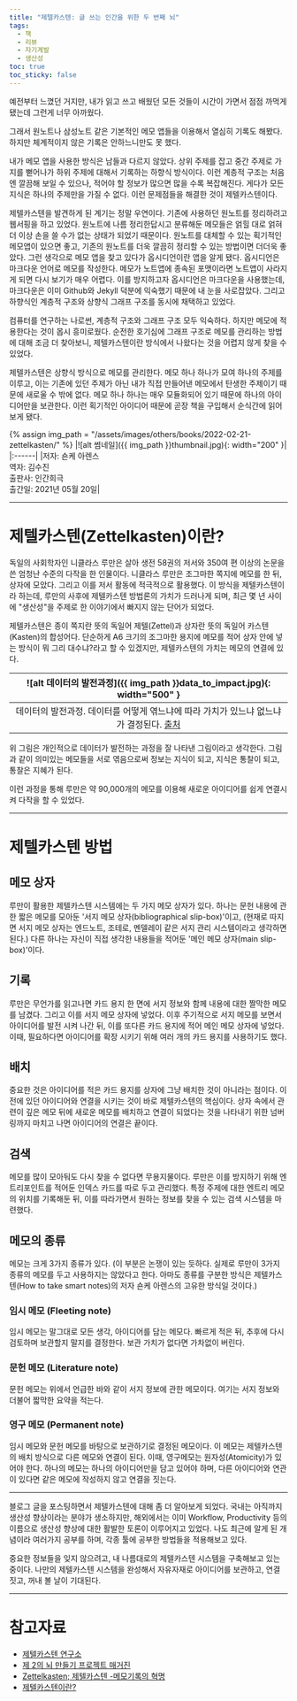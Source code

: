 ```yaml
---
title: "제텔카스텐: 글 쓰는 인간을 위한 두 번째 뇌"
tags:
  - 책
  - 리뷰
  - 자기계발
  - 생산성
toc: true
toc_sticky: false
---
```


예전부터 느꼈던 거지만, 내가 읽고 쓰고 배웠던 모든 것들이 시간이 가면서
  점점 까먹게 됐는데 그런게 너무 아까웠다.

그래서 원노트나 삼성노트 같은 기본적인 메모 앱들을 이용해서 열심히 기록도 해봤다.
하지만 체계적이지 않은 기록은 안하느니만도 못 했다.

내가 메모 앱을 사용한 방식은 남들과 다르지 않았다.
상위 주제를 잡고 중간 주제로 가지를 뻗어나가 하위 주제에 대해서 기록하는 하향식 방식이다.
이런 계층적 구조는 처음엔 깔끔해 보일 수 있으나, 적어야 할 정보가 많으면 많을 수록 복잡해진다.
게다가 모든 지식은 하나의 주제만을 가질 수 없다.
이런 문제점들을 해결한 것이 제텔카스텐이다.

제텔카스텐을 발견하게 된 계기는 정말 우연이다.
기존에 사용하던 원노트를 정리하려고 웹서핑을 하고 있었다.
원노트에 나름 정리한답시고 분류해둔 메모들은 얽힐 대로 얽혀
  더 이상 손을 쓸 수가 없는 상태가 되었기 때문이다.
원노트를 대체할 수 있는 획기적인 메모앱이 있으면 좋고,
  기존의 원노트를 더욱 깔끔히 정리할 수 있는 방법이면 더더욱 좋았다.
그런 생각으로 메모 앱을 찾고 있다가 옵시디언이란 앱을 알게 됐다.
옵시디언은 마크다운 언어로 메모를 작성한다.
메모가 노트앱에 종속된 포맷이라면 노트앱이 사라지게 되면 다시 보기가 매우 어렵다.
이를 방지하고자 옵시디언은 마크다운을 사용했는데,
  마크다운은 이미 Github와 Jekyll 덕분에 익숙했기 때문에 내 눈을 사로잡았다.
그리고 하향식인 계층적 구조와 상향식 그래프 구조를 동시에 채택하고 있었다.

컴퓨터를 연구하는 나로썬, 계층적 구조와 그래프 구조 모두 익숙하다.
하지만 메모에 적용한다는 것이 몹시 흥미로웠다.
순전한 호기심에 그래프 구조로 메모를 관리하는 방법에 대해 조금 더 찾아보니,
  제텔카스텐이란 방식에서 나왔다는 것을 어렵지 않게 찾을 수 있었다.

제텔카스텐은 상향식 방식으로 메모를 관리한다.
메모 하나 하나가 모여 하나의 주제를 이루고,
  이는 기존에 있던 주제가 아닌 내가 직접 만들어낸 메모에서 탄생한 주제이기 때문에 새로울 수 밖에 없다.
메모 하나 하나는 매우 모듈화되어 있기 때문에 하나의 아이디어만을 보관한다.
이런 획기적인 아이디어 때문에 곧장 책을 구입해서 순식간에 읽어보게 됐다.

{% assign img_path = "/assets/images/others/books/2022-02-21-zettelkasten/" %}
|<a name="썸네일">![alt 썸네일]({{ img_path }}thumbnail.jpg){: width="200" }</a>|
|:------|
|저자: 숀케 아렌스<br>역자: 김수진<br>출판사: 인간희극<br>출간일: 2021년 05월 20일|

------
# 제텔카스텐(Zettelkasten)이란?

독일의 사회학자인 니클라스 루만은 살아 생전 58권의 저서와 350여 편 이상의 논문을 쓴 엄청난 수준의 다작을 한 인물이다.
니클라스 루만은 조그마한 쪽지에 메모를 한 뒤, 상자에 모았다. 그리고 이를 저서 활동에 적극적으로 활용했다.
이 방식을 제텔카스텐이라 하는데, 루만의 사후에 제텔카스텐 방법론의 가치가 드러나게 되며,
  최근 몇 년 사이에 "생산성"을 주제로 한 이야기에서 빠지지 않는 단어가 되었다.

제텔카스텐은 종이 쪽지란 뜻의 독일어 제텔(Zettel)과 상자란 뜻의 독일어 카스텐(Kasten)의 합성어다.
단순하게 A6 크기의 조그마한 용지에 메모를 적어 상자 안에 넣는 방식이 뭐 그리 대수냐?라고 할 수 있겠지만,
  제텔카스텐의 가치는 메모의 연결에 있다.

|<a name="데이터의 발전과정">![alt 데이터의 발전과정]({{ img_path }}data_to_impact.jpg){: width="500" }</a>|
|:------:|
|데이터의 발전과정. 데이터를 어떻게 엮느냐에 따라 가치가 있느냐 없느냐가 결정된다. [출처](https://dailymanna.blog/2019/05/01/data-information-knowledge-insight-wisdom-impact/)|

위 그림은 개인적으로 데이터가 발전하는 과정을 잘 나타낸 그림이라고 생각한다.
그림과 같이 의미있는 메모들을 서로 엮음으로써 정보는 지식이 되고, 지식은 통찰이 되고, 통찰은 지혜가 된다.

이런 과정을 통해 루만은 약 90,000개의 메모를 이용해 새로운 아이디어를 쉽게 연결시켜 다작을 할 수 있었다.

------
# 제텔카스텐 방법

## 메모 상자

루만이 활용한 제텔카스텐 시스템에는 두 가지 메모 상자가 있다.
하나는 문헌 내용에 관한 짧은 메모를 모아둔 '서지 메모 상자(bibliographical slip-box)'이고,
(현재로 따지면 서지 메모 상자는 엔드노트, 조테로, 멘델레이 같은 서지 관리 시스템이라고 생각하면 된다.)
  다른 하나는 자신이 직접 생각한 내용들을 적어둔 '메인 메모 상자(main slip-box)'이다.

## 기록

루만은 무언가를 읽고나면 카드 용지 한 면에 서지 정보와 함께 내용에 대한 짤막한 메모를 남겼다.
그리고 이를 서지 메모 상자에 넣었다.
이후 주기적으로 서지 메모를 보면서 아이디어를 발전 시켜 나간 뒤,
  이를 또다른 카드 용지에 적어 메인 메모 상자에 넣었다.
이때, 필요하다면 아이디어를 확장 시키기 위해 여러 개의 카드 용지를 사용하기도 했다.

## 배치

중요한 것은 아이디어를 적은 카드 용지를 상자에 그냥 배치한 것이 아니라는 점이다.
이전에 있던 아이디어와 연결을 시키는 것이 바로 제텔카스텐의 핵심이다.
상자 속에서 관련이 깊은 메모 뒤에 새로운 메모를 배치하고 연결이 되었다는 것을 나타내기 위한
  넘버링까지 마치고 나면 아이디어의 연결은 끝이다.

## 검색

메모를 많이 모아둬도 다시 찾을 수 없다면 무용지물이다.
루만은 이를 방지하기 위해 엔트리포인트를 적어둔 인덱스 카드를 따로 두고 관리했다.
특정 주제에 대한 엔트리 메모의 위치를 기록해둔 뒤,
  이를 따라가면서 원하는 정보를 찾을 수 있는 검색 시스템을 마련했다.

## 메모의 종류

메모는 크게 3가지 종류가 있다.
(이 부분은 논쟁이 있는 듯하다. 실제로 루만이 3가지 종류의 메모를 두고 사용하지는 않았다고 한다.
 아마도 종류를 구분한 방식은 제텔카스텐(How to take smart notes)의 저자 숀케 아렌스의 고유한 방식일 것이다.)

### 임시 메모 (Fleeting note)

임시 메모는 말그대로 모든 생각, 아이디어를 담는 메모다.
빠르게 적은 뒤, 추후에 다시 검토하며 보관할지 말지를 결정한다.
보관 가치가 없다면 가차없이 버린다.


### 문헌 메모 (Literature note)

문헌 메모는 위에서 언급한 바와 같이 서지 정보에 관한 메모이다.
여기는 서지 정보와 더불어 짧막한 요약을 적는다.

### 영구 메모 (Permanent note)

임시 메모와 문헌 메모를 바탕으로 보관하기로 결정된 메모이다.
이 메모는 제텔카스텐의 배치 방식으로 다른 메모와 연결이 된다.
이때, 영구메모는 원자성(Atomicity)가 있어야 한다.
하나의 메모는 하나의 아이디어만을 담고 있어야 하며,
  다른 아이디어와 연관이 있다면 같은 메모에 작성하지 않고 연결을 짓는다.

-----

블로그 글을 포스팅하면서 제텔카스텐에 대해 좀 더 알아보게 되었다.
국내는 아직까지 생산성 향상이라는 분야가 생소하지만,
  해외에서는 이미 Workflow, Productivity 등의 이름으로 생산성 향상에 대한 활발한 토론이 이루어지고 있었다.
나도 최근에 알게 된 개념이라 여러가지 공부를 하며, 각종 툴에 공부한 방법들을 적용해보고 있다.

중요한 정보들을 잊지 않으려고, 내 나름대로의 제텔카스텐 시스템을 구축해보고 있는 중이다.
나만의 제텔카스텐 시스템을 완성해서 자유자재로 아이디어를 보관하고, 연결 짓고, 꺼내 볼 날이 기대된다.

-----
# 참고자료

- [제텔카스텐 연구소](https://www.zklab.kr/)
- [제 2의 뇌 만들기 프로젝트 매거진](https://brunch.co.kr/magazine/basb)
- [Zettelkasten; 제텔카스텐 \-메모기록의 혁명](https://brunch.co.kr/@ehan/356)
- [제텔카스텐이란?](https://brunch.co.kr/@labica/50)


